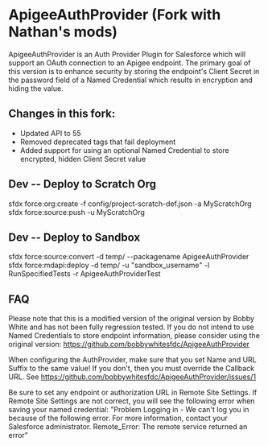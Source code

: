 # ApigeeAuthProvider (Fork with Nathan's mods)<br/>

ApigeeAuthProvider is an Auth Provider Plugin for Salesforce which will support an OAuth connection to an Apigee endpoint.  The primary goal of this version is to enhance security by storing the endpoint's Client Secret in the password field of a Named Credential which results in encryption and hiding the value.

## Changes in this fork:
- Updated API to 55
- Removed deprecated tags that fail deployment
- Added support for using an optional Named Credential to store encrypted, hidden Client Secret value 

## Dev -- Deploy to Scratch Org<br/> 
sfdx force:org:create -f config/project-scratch-def.json -a MyScratchOrg<br/>
sfdx force:source:push -u MyScratchOrg<br/>

## Dev -- Deploy to Sandbox<br/> 
sfdx force:source:convert -d temp/ --packagename ApigeeAuthProvider<br/>
sfdx force:mdapi:deploy -d temp/ -u "sandbox_username" -l RunSpecifiedTests -r ApigeeAuthProviderTest<br/>

## FAQ
Please note that this is a modified version of the original version by Bobby White and has not been fully regression tested.  If you do not intend to use Named Credentials to store endpoint information, please consider using the original version: https://github.com/bobbywhitesfdc/ApigeeAuthProvider

When configuring the AuthProvider, make sure that you set Name and URL Suffix to the same value!  If you don't, then you must override the Callback URL.  See https://github.com/bobbywhitesfdc/ApigeeAuthProvider/issues/1

Be sure to set any endpoint or authorization URL in Remote Site Settings.  If Remote Site Settings are not correct, you will see the following error when saving your named credential: "Problem Logging in - We can't log you in because of the following error.  For more information, contact your Salesforce administrator.  Remote_Error: The remote service returned an error"
